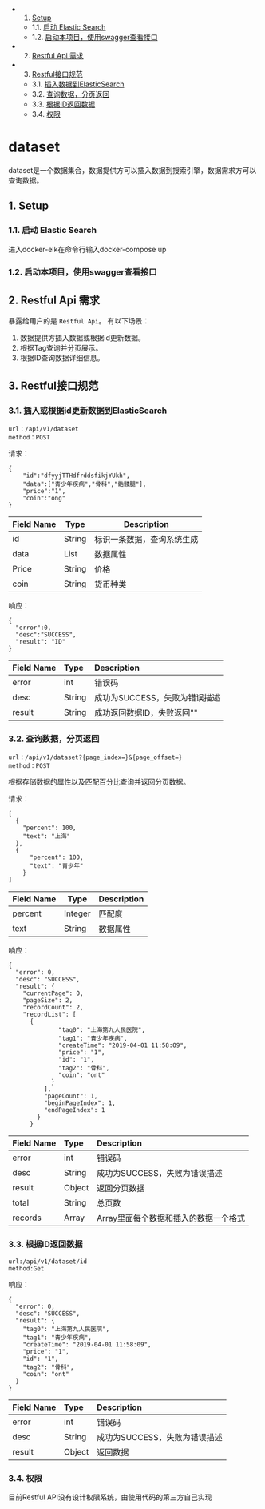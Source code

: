 <!-- vscode-markdown-toc -->
* 1. [Setup](#Setup)
	* 1.1. [启动 Elastic Search](#ElasticSearch)
	* 1.2. [启动本项目，使用swagger查看接口](#swagger)
* 2. [Restful Api 需求](#RestfulApi)
* 3. [Restful接口规范](#Restful)
	* 3.1. [插入数据到ElasticSearch](#ElasticSearch-1)
	* 3.2. [查询数据，分页返回](#)
	* 3.3. [根据ID返回数据](#ID)
	* 3.4. [权限](#-1)

<!-- vscode-markdown-toc-config
	numbering=true
	autoSave=true
	/vscode-markdown-toc-config -->
<!-- /vscode-markdown-toc -->

# dataset

dataset是一个数据集合，数据提供方可以插入数据到搜索引擎，数据需求方可以查询数据。


##  1. <a name='Setup'></a>Setup



###  1.1. <a name='ElasticSearch'></a>启动 Elastic Search

进入docker-elk在命令行输入docker-compose up

###  1.2. <a name='swagger'></a>启动本项目，使用swagger查看接口


##  2. <a name='RestfulApi'></a>Restful Api 需求

暴露给用户的是 `Restful Api`。
有以下场景：

1. 数据提供方插入数据或根据id更新数据。
2. 根据Tag查询并分页展示。
3. 根据ID查询数据详细信息。

##  3. <a name='Restful'></a>Restful接口规范

###  3.1. <a name='ElasticSearch-1'></a>插入或根据id更新数据到ElasticSearch

```
url：/api/v1/dataset
method：POST
```

请求：

```source-json
{
	"id":"dfyyjTTHdfrddsfikjYUkh",
	"data":["青少年疾病","骨科","骷髅腿"],
	"price":"1",
	"coin":"ong"
}
```

| Field Name | Type | Description |
|---|---|---|
|id|String|标识一条数据，查询系统生成|
|data|List|数据属性|
|Price|String|价格|
|coin|String|货币种类|

响应：

```source-json
{
  "error":0,
  "desc":"SUCCESS",
  "result": "ID"
}
```
| Field Name | Type | Description |
| :-- | :-- | :-- |
| error | int | 错误码 |
| desc | String | 成功为SUCCESS，失败为错误描述 |
| result | String | 成功返回数据ID，失败返回"" |


###  3.2. <a name=''></a>查询数据，分页返回

```
url：/api/v1/dataset?{page_index=}&{page_offset=}
method：POST
```
根据存储数据的属性以及匹配百分比查询并返回分页数据。

请求：

```source-json
[
  {
    "percent": 100,
    "text": "上海"
  },
  {
      "percent": 100,
      "text": "青少年"
    }
]
```

| Field Name | Type | Description |
|---|---|---|
|percent|Integer|匹配度|
|text|String|数据属性|

响应：

```source-json
{
  "error": 0,
  "desc": "SUCCESS",
  "result": {
    "currentPage": 0,
    "pageSize": 2,
    "recordCount": 2,
    "recordList": [
      {
              "tag0": "上海第九人民医院",
              "tag1": "青少年疾病",
              "createTime": "2019-04-01 11:58:09",
              "price": "1",
              "id": "1",
              "tag2": "骨科",
              "coin": "ont"
            }
          ],
          "pageCount": 1,
          "beginPageIndex": 1,
          "endPageIndex": 1
        }
      }
```

| Field Name | Type | Description |
| :-- | :-- | :-- |
| error | int | 错误码 |
| desc | String | 成功为SUCCESS，失败为错误描述 |
| result | Object | 返回分页数据 |
| total | String |总页数|
|records|Array|Array里面每个数据和插入的数据一个格式|

###  3.3. <a name='ID'></a>根据ID返回数据

```
url:/api/v1/dataset/id
method:Get
```

响应：

```source-json
{
  "error": 0,
  "desc": "SUCCESS",
  "result": {
    "tag0": "上海第九人民医院",
    "tag1": "青少年疾病",
    "createTime": "2019-04-01 11:58:09",
    "price": "1",
    "id": "1",
    "tag2": "骨科",
    "coin": "ont"
  }
}
```

| Field Name | Type | Description |
| :-- | :-- | :-- |
| error | int | 错误码 |
| desc | String | 成功为SUCCESS，失败为错误描述 |
| result | Object | 返回数据 |

###  3.4. <a name='-1'></a>权限

目前Restful API没有设计权限系统，由使用代码的第三方自己实现
